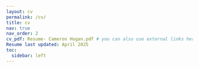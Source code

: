 ```yaml
---
layout: cv
permalink: /cv/
title: cv
nav: true
nav_order: 2
cv_pdf: Resume- Cameron Hogan.pdf # you can also use external links here
Resume last updated: April 2025
toc:
  sidebar: left
---
```

